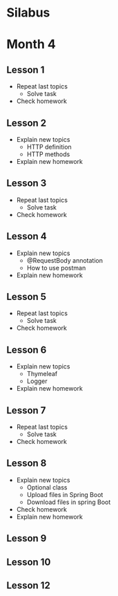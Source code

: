 # Silabus

# Month 4

## Lesson 1
- Repeat last topics
    - Solve task
- Check homework

## Lesson 2
- Explain new topics
    - HTTP definition
    - HTTP methods
- Explain new homework

## Lesson 3
- Repeat last topics
  - Solve task
- Check homework

## Lesson 4
- Explain new topics
  - @RequestBody annotation
  - How to use postman
- Explain new homework

## Lesson 5
- Repeat last topics
  - Solve task
- Check homework

## Lesson 6
- Explain new topics
  - Thymeleaf
  - Logger
- Explain new homework

## Lesson 7
- Repeat last topics
  - Solve task
- Check homework

## Lesson 8
- Explain new topics
  - Optional class
  - Upload files in Spring Boot
  - Download files in spring Boot
- Check homework
- Explain new homework

## Lesson 9

## Lesson 10

## Lesson 12


